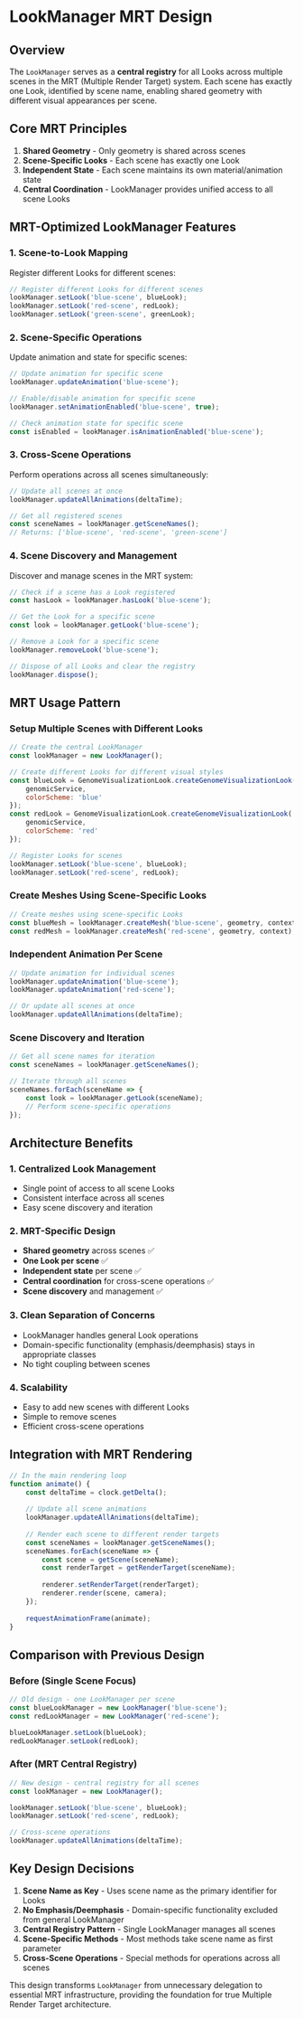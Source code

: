 # LookManager MRT Design

## Overview

The `LookManager` serves as a **central registry** for all Looks across multiple scenes in the MRT (Multiple Render Target) system. Each scene has exactly one Look, identified by scene name, enabling shared geometry with different visual appearances per scene.

## Core MRT Principles

1. **Shared Geometry** - Only geometry is shared across scenes
2. **Scene-Specific Looks** - Each scene has exactly one Look
3. **Independent State** - Each scene maintains its own material/animation state
4. **Central Coordination** - LookManager provides unified access to all scene Looks

## MRT-Optimized LookManager Features

### 1. Scene-to-Look Mapping

Register different Looks for different scenes:

```javascript
// Register different Looks for different scenes
lookManager.setLook('blue-scene', blueLook);
lookManager.setLook('red-scene', redLook);
lookManager.setLook('green-scene', greenLook);
```

### 2. Scene-Specific Operations

Update animation and state for specific scenes:

```javascript
// Update animation for specific scene
lookManager.updateAnimation('blue-scene');

// Enable/disable animation for specific scene
lookManager.setAnimationEnabled('blue-scene', true);

// Check animation state for specific scene
const isEnabled = lookManager.isAnimationEnabled('blue-scene');
```

### 3. Cross-Scene Operations

Perform operations across all scenes simultaneously:

```javascript
// Update all scenes at once
lookManager.updateAllAnimations(deltaTime);

// Get all registered scenes
const sceneNames = lookManager.getSceneNames(); 
// Returns: ['blue-scene', 'red-scene', 'green-scene']
```

### 4. Scene Discovery and Management

Discover and manage scenes in the MRT system:

```javascript
// Check if a scene has a Look registered
const hasLook = lookManager.hasLook('blue-scene');

// Get the Look for a specific scene
const look = lookManager.getLook('blue-scene');

// Remove a Look for a specific scene
lookManager.removeLook('blue-scene');

// Dispose of all Looks and clear the registry
lookManager.dispose();
```

## MRT Usage Pattern

### Setup Multiple Scenes with Different Looks

```javascript
// Create the central LookManager
const lookManager = new LookManager();

// Create different Looks for different visual styles
const blueLook = GenomeVisualizationLook.createGenomeVisualizationLook('blue', { 
    genomicService, 
    colorScheme: 'blue' 
});
const redLook = GenomeVisualizationLook.createGenomeVisualizationLook('red', { 
    genomicService, 
    colorScheme: 'red' 
});

// Register Looks for scenes
lookManager.setLook('blue-scene', blueLook);
lookManager.setLook('red-scene', redLook);
```

### Create Meshes Using Scene-Specific Looks

```javascript
// Create meshes using scene-specific Looks
const blueMesh = lookManager.createMesh('blue-scene', geometry, context);
const redMesh = lookManager.createMesh('red-scene', geometry, context);
```

### Independent Animation Per Scene

```javascript
// Update animation for individual scenes
lookManager.updateAnimation('blue-scene');
lookManager.updateAnimation('red-scene');

// Or update all scenes at once
lookManager.updateAllAnimations(deltaTime);
```

### Scene Discovery and Iteration

```javascript
// Get all scene names for iteration
const sceneNames = lookManager.getSceneNames();

// Iterate through all scenes
sceneNames.forEach(sceneName => {
    const look = lookManager.getLook(sceneName);
    // Perform scene-specific operations
});
```

## Architecture Benefits

### 1. Centralized Look Management
- Single point of access to all scene Looks
- Consistent interface across all scenes
- Easy scene discovery and iteration

### 2. MRT-Specific Design
- **Shared geometry** across scenes ✅
- **One Look per scene** ✅
- **Independent state** per scene ✅
- **Central coordination** for cross-scene operations ✅
- **Scene discovery** and management ✅

### 3. Clean Separation of Concerns
- LookManager handles general Look operations
- Domain-specific functionality (emphasis/deemphasis) stays in appropriate classes
- No tight coupling between scenes

### 4. Scalability
- Easy to add new scenes with different Looks
- Simple to remove scenes
- Efficient cross-scene operations

## Integration with MRT Rendering

```javascript
// In the main rendering loop
function animate() {
    const deltaTime = clock.getDelta();
    
    // Update all scene animations
    lookManager.updateAllAnimations(deltaTime);
    
    // Render each scene to different render targets
    const sceneNames = lookManager.getSceneNames();
    sceneNames.forEach(sceneName => {
        const scene = getScene(sceneName);
        const renderTarget = getRenderTarget(sceneName);
        
        renderer.setRenderTarget(renderTarget);
        renderer.render(scene, camera);
    });
    
    requestAnimationFrame(animate);
}
```

## Comparison with Previous Design

### Before (Single Scene Focus)
```javascript
// Old design - one LookManager per scene
const blueLookManager = new LookManager('blue-scene');
const redLookManager = new LookManager('red-scene');

blueLookManager.setLook(blueLook);
redLookManager.setLook(redLook);
```

### After (MRT Central Registry)
```javascript
// New design - central registry for all scenes
const lookManager = new LookManager();

lookManager.setLook('blue-scene', blueLook);
lookManager.setLook('red-scene', redLook);

// Cross-scene operations
lookManager.updateAllAnimations(deltaTime);
```

## Key Design Decisions

1. **Scene Name as Key** - Uses scene name as the primary identifier for Looks
2. **No Emphasis/Deemphasis** - Domain-specific functionality excluded from general LookManager
3. **Central Registry Pattern** - Single LookManager manages all scenes
4. **Scene-Specific Methods** - Most methods take scene name as first parameter
5. **Cross-Scene Operations** - Special methods for operations across all scenes

This design transforms `LookManager` from unnecessary delegation to essential MRT infrastructure, providing the foundation for true Multiple Render Target architecture. 
